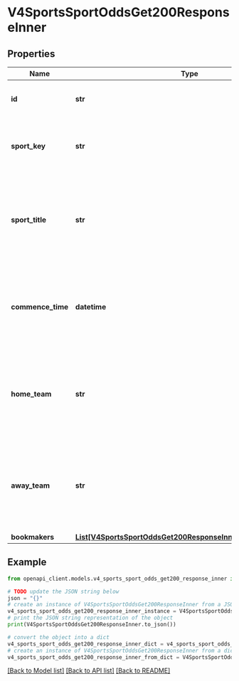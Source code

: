 # V4SportsSportOddsGet200ResponseInner


## Properties

Name | Type | Description | Notes
------------ | ------------- | ------------- | -------------
**id** | **str** | A unique 32 character identifier for the event. | [optional] 
**sport_key** | **str** | A unique slug for the sport. Use this as the \&quot;sport\&quot; param in /odds requests | [optional] 
**sport_title** | **str** | A presentable title of the sport. Occassionally this value can change, for example if a league undergoes a name change or change in sponsorship. | [optional] 
**commence_time** | **datetime** | The match start time (ISO 8601 formatted). This will be unix timestamp integer if the dateFormat query param is set to dateFormat&#x3D;unix. | [optional] 
**home_team** | **str** | The home team. If home/away is not applicable for the sport (such as MMA and Tennis), it will be one of the participants. Null for outrights (futures) events. | [optional] 
**away_team** | **str** | The away team. If home/away is not applicable for the sport (such as MMA and Tennis), it will be one of the participants. Null for outrights (futures) events. | [optional] 
**bookmakers** | [**List[V4SportsSportOddsGet200ResponseInnerBookmakersInner]**](V4SportsSportOddsGet200ResponseInnerBookmakersInner.md) |  | [optional] 

## Example

```python
from openapi_client.models.v4_sports_sport_odds_get200_response_inner import V4SportsSportOddsGet200ResponseInner

# TODO update the JSON string below
json = "{}"
# create an instance of V4SportsSportOddsGet200ResponseInner from a JSON string
v4_sports_sport_odds_get200_response_inner_instance = V4SportsSportOddsGet200ResponseInner.from_json(json)
# print the JSON string representation of the object
print(V4SportsSportOddsGet200ResponseInner.to_json())

# convert the object into a dict
v4_sports_sport_odds_get200_response_inner_dict = v4_sports_sport_odds_get200_response_inner_instance.to_dict()
# create an instance of V4SportsSportOddsGet200ResponseInner from a dict
v4_sports_sport_odds_get200_response_inner_from_dict = V4SportsSportOddsGet200ResponseInner.from_dict(v4_sports_sport_odds_get200_response_inner_dict)
```
[[Back to Model list]](../README.md#documentation-for-models) [[Back to API list]](../README.md#documentation-for-api-endpoints) [[Back to README]](../README.md)



